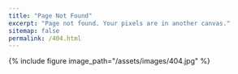 ```yaml
---
title: "Page Not Found"
excerpt: "Page not found. Your pixels are in another canvas."
sitemap: false
permalink: /404.html
---
```


{% include figure image_path="/assets/images/404.jpg" %}

<script>
  var GOOG_FIXURL_LANG = 'en';
  var GOOG_FIXURL_SITE = '{{ site.url }}'
</script>
<script src="https://linkhelp.clients.google.com/tbproxy/lh/wm/fixurl.js">
</script>

